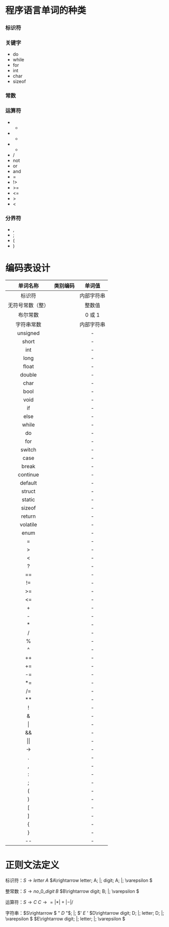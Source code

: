 # 程序语言单词的种类

### 标识符

### 关键字

* do
* while
* for
* int
* char
* sizeof

### 常数

### 运算符

* +
* -
* *
* /
* not
* or
* and
* =
* !\> 
* \>=
* <=
* \> 
* <

### 分界符

* ,
* ;
* (
* )

# 编码表设计

|     单词名称     | 类别编码 |   单词值   |
| :--------------: | :------: | :--------: |
|      标识符      |          | 内部字符串 |
| 无符号常数（整） |          |   整数值   |
|     布尔常数     |          |   0 或 1   |
|    字符串常数    |          | 内部字符串 |
|     unsigned     |          |     -      |
|      short       |          |     -      |
|       int        |          |     -      |
|       long       |          |     -      |
|      float       |          |     -      |
|      double      |          |     -      |
|       char       |          |     -      |
|       bool       |          |     -      |
|       void       |          |     -      |
|        if        |          |     -      |
|       else       |          |     -      |
|      while       |          |     -      |
|        do        |          |     -      |
|       for        |          |     -      |
|      switch      |          |     -      |
|       case       |          |     -      |
|      break       |          |     -      |
|     continue     |          |     -      |
|     default      |          |     -      |
|      struct      |          |     -      |
|      static      |          |     -      |
|      sizeof      |          |     -      |
|      return      |          |     -      |
|     volatile     |          |     -      |
|       enum       |          |     -      |
|        =         |          |     -      |
|        >         |          |     -      |
|        <         |          |     -      |
|        ?         |          |     -      |
|        ==        |          |     -      |
|        !=        |          |     -      |
|        >=        |          |     -      |
|        <=        |          |     -      |
|        +         |          |     -      |
|        -         |          |     -      |
|        *         |          |     -      |
|        /         |          |     -      |
|        %         |          |     -      |
|        ^         |          |     -      |
|        ++        |          |     -      |
|        +=        |          |     -      |
|        -=        |          |     -      |
|        *=        |          |     -      |
|        /=        |          |     -      |
|        **        |          |     -      |
|        !         |          |     -      |
|        &         |          |     -      |
|        \|        |          |     -      |
|        &&        |          |     -      |
|       \|\|       |          |     -      |
|        ->        |          |     -      |
|        .         |          |     -      |
|        ,         |          |     -      |
|        :         |          |     -      |
|        ;         |          |     -      |
|        (         |          |     -      |
|        )         |          |     -      |
|        [         |          |     -      |
|        ]         |          |     -      |
|        {         |          |     -      |
|        }         |          |     -      |
|        --        |          |     -      |

# 正则文法定义

标识符：$S\rightarrow letter\; A$ 						$A\rightarrow letter\; A\; |\; digit\; A\; |\; \varepsilon $ 

整常数：$S\rightarrow no\_0\_digit \; B$ 			  $B\rightarrow digit\; B\; |\; \varepsilon $ 

运算符：$S\rightarrow C$ 									$C\rightarrow =|*|+|-|/$ 

字符串：$S\rightarrow $ " $D$ "$\; |\; $' $E$ '					 $D\rightarrow digit\; D\; |\; letter\; D\; |\; \varepsilon $ 			$E\rightarrow digit\; |\; letter\; |\; \varepsilon $ 



